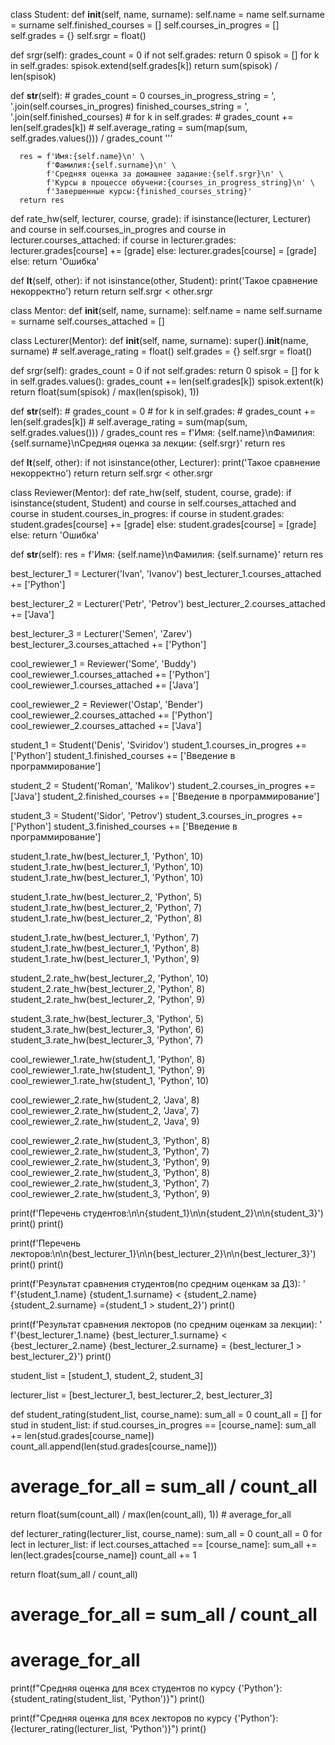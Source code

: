class Student:
  def __init__(self, name, surname):
      self.name = name
      self.surname = surname
      self.finished_courses = []
      self.courses_in_progres = []
      self.grades = {}
      self.srgr = float()

  def srgr(self):
      grades_count = 0
      if not self.grades:
          return 0
      spisok = []
      for k in self.grades:
          spisok.extend(self.grades[k])
      return sum(spisok) / len(spisok)

  def __str__(self):
      # grades_count = 0
      courses_in_progress_string = ', '.join(self.courses_in_progres)
      finished_courses_string = ', '.join(self.finished_courses)
      #      for k in self.grades:
      #          grades_count += len(self.grades[k])
      #     self.average_rating = sum(map(sum, self.grades.values())) / grades_count  '''

      res = f'Имя:{self.name}\n' \
            f'Фамилия:{self.surname}\n' \
            f'Средняя оценка за домашнее задание:{self.srgr}\n' \
            f'Курсы в процессе обучени:{courses_in_progress_string}\n' \
            f'Завершенные курсы:{finished_courses_string}'
      return res

  def rate_hw(self, lecturer, course, grade):
      if isinstance(lecturer,
                    Lecturer) and course in self.courses_in_progres and course in lecturer.courses_attached:
          if course in lecturer.grades:
              lecturer.grades[course] += [grade]
          else:
              lecturer.grades[course] = [grade]
      else:
          return 'Ошибка'

  def __lt__(self, other):
      if not isinstance(other, Student):
          print('Такое сравнение некорректно')
          return
      return self.srgr < other.srgr


class Mentor:
  def __init__(self, name, surname):
      self.name = name
      self.surname = surname
      self.courses_attached = []


class Lecturer(Mentor):
  def __init__(self, name, surname):
      super().__init__(name, surname)
      # self.average_rating = float()
      self.grades = {}
      self.srgr = float()

  def srgr(self):
      grades_count = 0
      if not self.grades:
          return 0
      spisok = []
      for k in self.grades.values():
          grades_count += len(self.grades[k])
          spisok.extent(k)
      return float(sum(spisok) / max(len(spisok), 1))

  def __str__(self):
      #    grades_count = 0
      #   for k in self.grades:
      #      grades_count += len(self.grades[k])
      # self.average_rating = sum(map(sum, self.grades.values())) / grades_count
      res = f'Имя: {self.name}\nФамилия: {self.surname}\nСредняя оценка за лекции: {self.srgr}'
      return res

  def __lt__(self, other):
      if not isinstance(other, Lecturer):
          print('Такое сравнение некорректно')
          return
      return self.srgr < other.srgr


class Reviewer(Mentor):
  def rate_hw(self, student, course, grade):
      if isinstance(student, Student) and course in self.courses_attached and course in student.courses_in_progres:
          if course in student.grades:
              student.grades[course] += [grade]
          else:
              student.grades[course] = [grade]
      else:
          return 'Ошибка'

  def __str__(self):
      res = f'Имя: {self.name}\nФамилия: {self.surname}'
      return res


best_lecturer_1 = Lecturer('Ivan', 'Ivanov')
best_lecturer_1.courses_attached += ['Python']

best_lecturer_2 = Lecturer('Petr', 'Petrov')
best_lecturer_2.courses_attached += ['Java']

best_lecturer_3 = Lecturer('Semen', 'Zarev')
best_lecturer_3.courses_attached += ['Python']

cool_rewiewer_1 = Reviewer('Some', 'Buddy')
cool_rewiewer_1.courses_attached += ['Python']
cool_rewiewer_1.courses_attached += ['Java']

cool_rewiewer_2 = Reviewer('Ostap', 'Bender')
cool_rewiewer_2.courses_attached += ['Python']
cool_rewiewer_2.courses_attached += ['Java']

student_1 = Student('Denis', 'Sviridov')
student_1.courses_in_progres += ['Python']
student_1.finished_courses += ['Введение в программирование']

student_2 = Student('Roman', 'Malikov')
student_2.courses_in_progres += ['Java']
student_2.finished_courses += ['Введение в программирование']

student_3 = Student('Sidor', 'Petrov')
student_3.courses_in_progres += ['Python']
student_3.finished_courses += ['Введение в программирование']

student_1.rate_hw(best_lecturer_1, 'Python', 10)
student_1.rate_hw(best_lecturer_1, 'Python', 10)
student_1.rate_hw(best_lecturer_1, 'Python', 10)

student_1.rate_hw(best_lecturer_2, 'Python', 5)
student_1.rate_hw(best_lecturer_2, 'Python', 7)
student_1.rate_hw(best_lecturer_2, 'Python', 8)

student_1.rate_hw(best_lecturer_1, 'Python', 7)
student_1.rate_hw(best_lecturer_1, 'Python', 8)
student_1.rate_hw(best_lecturer_1, 'Python', 9)

student_2.rate_hw(best_lecturer_2, 'Python', 10)
student_2.rate_hw(best_lecturer_2, 'Python', 8)
student_2.rate_hw(best_lecturer_2, 'Python', 9)

student_3.rate_hw(best_lecturer_3, 'Python', 5)
student_3.rate_hw(best_lecturer_3, 'Python', 6)
student_3.rate_hw(best_lecturer_3, 'Python', 7)

cool_rewiewer_1.rate_hw(student_1, 'Python', 8)
cool_rewiewer_1.rate_hw(student_1, 'Python', 9)
cool_rewiewer_1.rate_hw(student_1, 'Python', 10)

cool_rewiewer_2.rate_hw(student_2, 'Java', 8)
cool_rewiewer_2.rate_hw(student_2, 'Java', 7)
cool_rewiewer_2.rate_hw(student_2, 'Java', 9)

cool_rewiewer_2.rate_hw(student_3, 'Python', 8)
cool_rewiewer_2.rate_hw(student_3, 'Python', 7)
cool_rewiewer_2.rate_hw(student_3, 'Python', 9)
cool_rewiewer_2.rate_hw(student_3, 'Python', 8)
cool_rewiewer_2.rate_hw(student_3, 'Python', 7)
cool_rewiewer_2.rate_hw(student_3, 'Python', 9)

print(f'Перечень студентов:\n\n{student_1}\n\n{student_2}\n\n{student_3}')
print()
print()

print(f'Перечень лекторов:\n\n{best_lecturer_1}\n\n{best_lecturer_2}\n\n{best_lecturer_3}')
print()
print()

print(f'Результат сравнения студентов(по средним оценкам за ДЗ): '
    f'{student_1.name} {student_1.surname} < {student_2.name} {student_2.surname} ={student_1 > student_2}')
print()

print(f'Результат сравнения лекторов (по средним оценкам за лекции): '
    f'{best_lecturer_1.name} {best_lecturer_1.surname} < {best_lecturer_2.name} {best_lecturer_2.surname} = {best_lecturer_1 > best_lecturer_2}')
print()

student_list = [student_1, student_2, student_3]

lecturer_list = [best_lecturer_1, best_lecturer_2, best_lecturer_3]


def student_rating(student_list, course_name):
  sum_all = 0
  count_all = []
  for stud in student_list:
      if stud.courses_in_progres == [course_name]:
          sum_all += len(stud.grades[course_name])
          count_all.append(len(stud.grades[course_name]))
  # average_for_all = sum_all / count_all
  return float(sum(count_all) / max(len(count_all), 1))  # average_for_all


def lecturer_rating(lecturer_list, course_name):
  sum_all = 0
  count_all = 0
  for lect in lecturer_list:
      if lect.courses_attached == [course_name]:
          sum_all += len(lect.grades[course_name])
          count_all += 1
          
  return float(sum_all / count_all)

  # average_for_all = sum_all / count_all
  
# average_for_all


print(f"Средняя оценка для всех студентов по курсу {'Python'}: {student_rating(student_list, 'Python')}")
print()

print(f"Средняя оценка для всех лекторов по курсу {'Python'}: {lecturer_rating(lecturer_list, 'Python')}")
print()